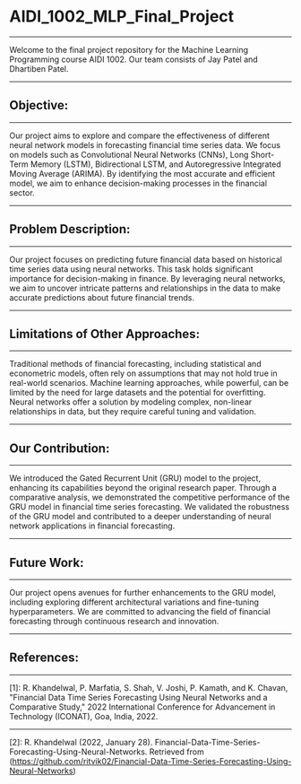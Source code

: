 # AIDI_1002_MLP_Final_Project
***
Welcome to the final project repository for the Machine Learning Programming course AIDI 1002. Our team consists of Jay Patel and Dhartiben Patel.
***
## Objective:
***
Our project aims to explore and compare the effectiveness of different neural network models in forecasting financial time series data. We focus on models such as Convolutional Neural Networks (CNNs), Long Short-Term Memory (LSTM), Bidirectional LSTM, and Autoregressive Integrated Moving Average (ARIMA). By identifying the most accurate and efficient model, we aim to enhance decision-making processes in the financial sector.
***
## Problem Description:
***
Our project focuses on predicting future financial data based on historical time series data using neural networks. This task holds significant importance for decision-making in finance. By leveraging neural networks, we aim to uncover intricate patterns and relationships in the data to make accurate predictions about future financial trends.
***
## Limitations of Other Approaches:
***
Traditional methods of financial forecasting, including statistical and econometric models, often rely on assumptions that may not hold true in real-world scenarios. Machine learning approaches, while powerful, can be limited by the need for large datasets and the potential for overfitting. Neural networks offer a solution by modeling complex, non-linear relationships in data, but they require careful tuning and validation.
***
## Our Contribution:
***
We introduced the Gated Recurrent Unit (GRU) model to the project, enhancing its capabilities beyond the original research paper. Through a comparative analysis, we demonstrated the competitive performance of the GRU model in financial time series forecasting. We validated the robustness of the GRU model and contributed to a deeper understanding of neural network applications in financial forecasting.
***
## Future Work:
***
Our project opens avenues for further enhancements to the GRU model, including exploring different architectural variations and fine-tuning hyperparameters. We are committed to advancing the field of financial forecasting through continuous research and innovation.
***
## References:
***
[1]: R. Khandelwal, P. Marfatia, S. Shah, V. Joshi, P. Kamath, and K. Chavan, "Financial Data Time Series Forecasting Using Neural Networks and a Comparative Study," 2022 International Conference for Advancement in Technology (ICONAT), Goa, India, 2022.
***
[2]: R. Khandelwal (2022, January 28). Financial-Data-Time-Series-Forecasting-Using-Neural-Networks. Retrieved from (https://github.com/ritvik02/Financial-Data-Time-Series-Forecasting-Using-Neural-Networks)
